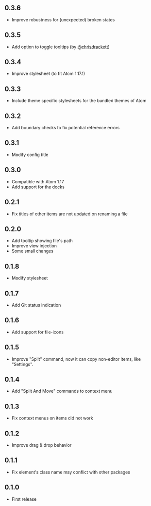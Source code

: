 ## 0.3.6
* Improve robustness for (unexpected) broken states

## 0.3.5
* Add option to toggle tooltips (by [@chrisdrackett](https://github.com/chrisdrackett))

## 0.3.4
* Improve stylesheet (to fit Atom 1.17.1)

## 0.3.3
* Include theme specific stylesheets for the bundled themes of Atom

## 0.3.2
* Add boundary checks to fix potential reference errors

## 0.3.1
* Modify config title

## 0.3.0
* Compatible with Atom 1.17
* Add support for the docks

## 0.2.1
* Fix titles of other items are not updated on renaming a file

## 0.2.0
* Add tooltip showing file's path
* Improve view injection
* Some small changes

## 0.1.8
* Modify stylesheet

## 0.1.7
* Add Git status indication

## 0.1.6
* Add support for file-icons

## 0.1.5
* Improve "Split" command, now it can copy non-editor items, like "Settings".

## 0.1.4
* Add "Split And Move" commands to context menu

## 0.1.3
* Fix context menus on items did not work

## 0.1.2
* Improve drag & drop behavior

## 0.1.1
* Fix element's class name may conflict with other packages

## 0.1.0
* First release
